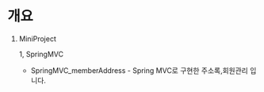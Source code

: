 # 개요 

01. MiniProject
  
    1, SpringMVC

     + SpringMVC_memberAddress - Spring MVC로 구현한 주소록,회원관리 입니다.
